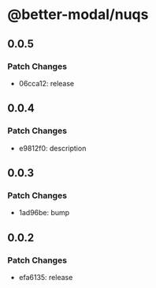 # @better-modal/nuqs

## 0.0.5

### Patch Changes

- 06cca12: release

## 0.0.4

### Patch Changes

- e9812f0: description

## 0.0.3

### Patch Changes

- 1ad96be: bump

## 0.0.2

### Patch Changes

- efa6135: release
